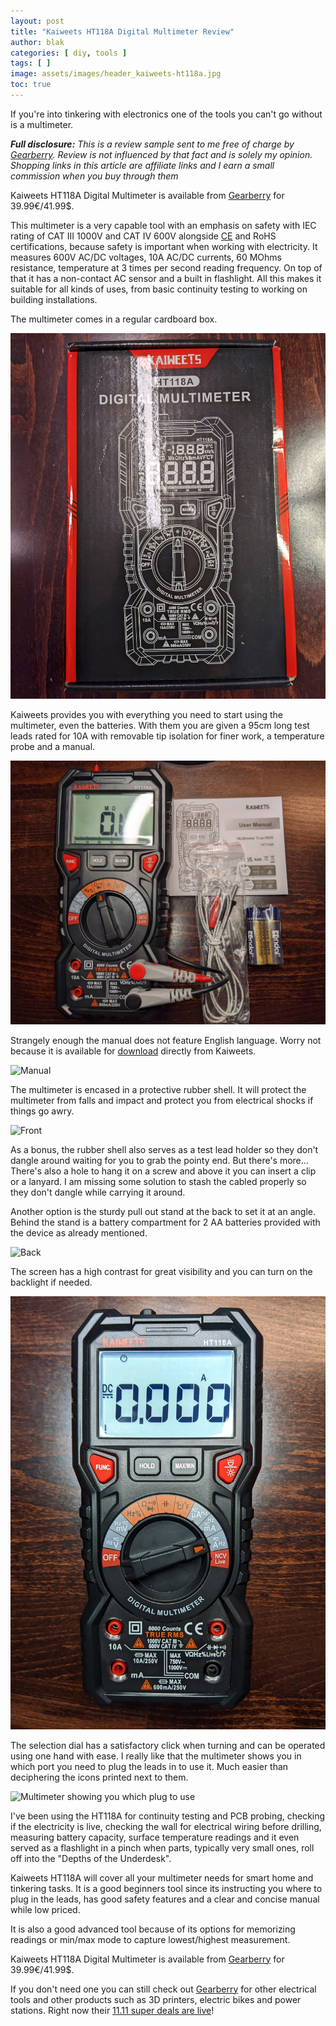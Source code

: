 ```yaml
---
layout: post
title: "Kaiweets HT118A Digital Multimeter Review"
author: blak
categories: [ diy, tools ]
tags: [ ]
image: assets/images/header_kaiweets-ht118a.jpg
toc: true
---
```

If you're into tinkering with electronics one of the tools you can't go without is a multimeter.

_**Full disclosure:** This is a review sample sent to me free of charge by [Gearberry](https://c.gearberry.com/r/6pX6FrAxuBpA). Review is not influenced by that fact and is solely my opinion. Shopping links in this article are affiliate links and I earn a small commission when you buy through them_

Kaiweets HT118A Digital Multimeter is available from [Gearberry](https://c.gearberry.com/r/PIWyHYXAlL0m) for 39.99€/41.99$.

This multimeter is a very capable tool with an emphasis on safety with IEC rating of CAT III 1000V and CAT IV 600V alongside [CE](https://drive.google.com/file/d/1uEVrY0UPJl6I7JZ4vesddFKoWtyTAUMj/view) and RoHS certifications, because safety is important when working with electricity. It measures 600V AC/DC voltages, 10A AC/DC currents, 60 MOhms resistance, temperature at 3 times per second reading frequency. On top of that it has a non-contact AC sensor and a built in flashlight. All this makes it suitable for all kinds of uses, from basic continuity testing to working on building installations.  

The multimeter comes in a regular cardboard box.

![Box](/assets/images/kaiweets-ht118a/box.jpg)

Kaiweets provides you with everything you need to start using the multimeter, even the batteries. With them you are given a 95cm long test leads rated for 10A with removable tip isolation for finer work, a temperature probe and a manual. 

![Contents](/assets/images/kaiweets-ht118a/contents.jpg)

Strangely enough the manual does not feature English language. Worry not because it is available for [download](https://drive.google.com/file/d/1pOx-8oh1z21Dmb2W8ik2LKf30pW69Y0S/view) directly from Kaiweets.

![Manual](/assets/images/kaiweets-ht118a/manual.jpg)

The multimeter is encased in a protective rubber shell. It will protect the multimeter from falls and impact and protect you from electrical shocks if things go awry.

![Front](/assets/images/kaiweets-ht118a/front.jpg)

As a bonus, the rubber shell also serves as a test lead holder so they don't dangle around waiting for you to grab the pointy end. But there's more... There's also a hole to hang it on a screw and above it you can insert a clip or a lanyard. I am missing some solution to stash the cabled properly so they don't dangle while carrying it around.

Another option is the sturdy pull out stand at the back to set it at an angle. Behind the stand is a battery compartment for 2 AA batteries provided with the device as already mentioned.

![Back](/assets/images/kaiweets-ht118a/back.jpg)

The screen has a high contrast for great visibility and you can turn on the backlight if needed.

![Backlight](/assets/images/kaiweets-ht118a/backlight.jpg)

The selection dial has a satisfactory click when turning and can be operated using one hand with ease. I really like that the multimeter shows you in which port you need to plug the leads in to use it. Much easier than deciphering the icons printed next to them.

![Multimeter showing you which plug to use](/assets/images/kaiweets-ht118a/signal.jpg)

I've been using the HT118A for continuity testing and PCB probing, checking if the electricity is live, checking the wall for electrical wiring before drilling, measuring battery capacity, surface temperature readings and it even served as a flashlight in a pinch when parts, typically very small ones, roll off into the "Depths of the Underdesk". 

Kaiweets HT118A will cover all your multimeter needs for smart home and tinkering tasks. It is a good beginners tool since its instructing you where to plug in the leads, has good safety features and a clear and concise manual while low priced. 

It is also a good advanced tool because of its options for memorizing readings or min/max mode to capture lowest/highest measurement.

Kaiweets HT118A Digital Multimeter is available from [Gearberry](https://c.gearberry.com/r/PIWyHYXAlL0m) for 39.99€/41.99$.

If you don't need one you can still check out [Gearberry](https://c.gearberry.com/r/6pX6FrAxuBpA) for other electrical tools and other products such as 3D printers, electric bikes and power stations. Right now their [11.11 super deals are live](https://c.gearberry.com/r/v8noEZqCws7f)! 

